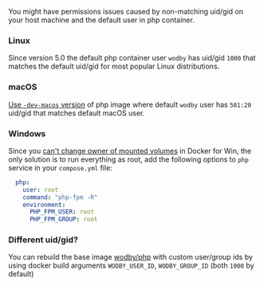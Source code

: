 You might have permissions issues caused by non-matching uid/gid on your host machine and the default user in php container.

### Linux

Since version 5.0 the default php container user `wodby` has uid/gid `1000` that matches the default uid/gid for most popular Linux distributions.  

### macOS

[Use `-dev-macos` version](#macos-permissions-issues) of php image where default `wodby` user has `501:20` uid/gid that matches default macOS user.

### Windows

Since you [can't change owner of mounted volumes](https://github.com/docker/for-win/issues/39) in Docker for Win, the only solution is to run everything as root, add the following options to `php` service in your `compose.yml` file:

```yml
  php:
    user: root
    command: "php-fpm -R"
    environment:
      PHP_FPM_USER: root
      PHP_FPM_GROUP: root
```

### Different uid/gid?

You can rebuild the base image [wodby/php](https://github.com/wodby/php) with custom user/group ids by using docker build arguments `WODBY_USER_ID`, `WODBY_GROUP_ID` (both `1000` by default)
